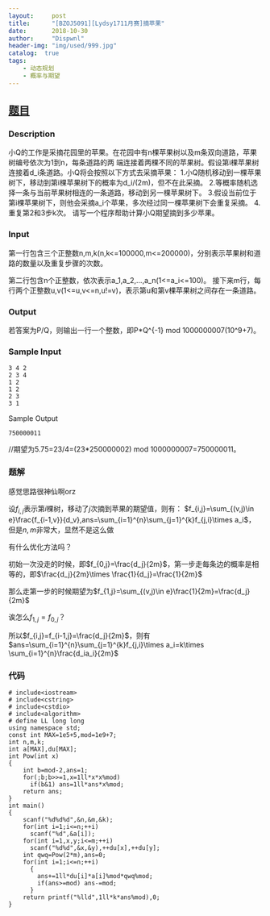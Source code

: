```yaml
---
layout:     post
title:      "[BZOJ5091][Lydsy1711月赛]摘苹果"
date:       2018-10-30
author:     "Dispwnl"
header-img: "img/used/999.jpg"
catalog:  true
tags:
    - 动态规划
    - 概率与期望
---
```

## [题目](https://www.lydsy.com/JudgeOnline/problem.php?id=5091)
### Description
小Q的工作是采摘花园里的苹果。在花园中有n棵苹果树以及m条双向道路，苹果树编号依次为1到n，每条道路的两
端连接着两棵不同的苹果树。假设第i棵苹果树连接着d_i条道路。小Q将会按照以下方式去采摘苹果：
1.小Q随机移动到一棵苹果树下，移动到第i棵苹果树下的概率为d_i/(2m)，但不在此采摘。
2.等概率随机选择一条与当前苹果树相连的一条道路，移动到另一棵苹果树下。
3.假设当前位于第i棵苹果树下，则他会采摘a_i个苹果，多次经过同一棵苹果树下会重复采摘。
4.重复第2和3步k次。
请写一个程序帮助计算小Q期望摘到多少苹果。
### Input
第一行包含三个正整数n,m,k(n,k<=100000,m<=200000)，分别表示苹果树和道路的数量以及重复步骤的次数。

第二行包含n个正整数，依次表示a_1,a_2,...,a_n(1<=a_i<=100)。
接下来m行，每行两个正整数u,v(1<=u,v<=n,u!=v)，表示第u和第v棵苹果树之间存在一条道路。
### Output
 若答案为P/Q，则输出一行一个整数，即P*Q^{-1} mod 1000000007(10^9+7)。

### Sample Input
```
3 4 2
2 3 4
1 2
1 2
2 3
3 1
```
Sample Output
```
750000011
```
//期望为5.75=23/4=(23*250000002) mod 1000000007=750000011。

### 题解
感觉思路很神仙啊orz

设$f_{i,j}$表示第$i$棵树，移动了$j$次摘到苹果的期望值，则有：
$f_{i,j}=\sum_{(v,j)\in e}\frac{f_{i-1,v}}{d_v},ans=\sum_{i=1}^{n}\sum_{j=1}^{k}f_{j,i}\times a_i$，但是$n,m$非常大，显然不是这么做

有什么优化方法吗？

初始一次没走的时候，即$f_{0,j}=\frac{d_j}{2m}$，第一步走每条边的概率是相等的，即$\frac{d_j}{2m}\times \frac{1}{d_j}=\frac{1}{2m}$

那么走第一步的时候期望为$f_{1,j}=\sum_{(v,j)\in e}\frac{1}{2m}=\frac{d_j}{2m}$

诶怎么$f_{1,j}=f_{0,j}$？

所以$f_{i,j}=f_{i-1,j}=\frac{d_j}{2m}$，则有$ans=\sum_{i=1}^{n}\sum_{j=1}^{k}f_{j,i}\times a_i=k\times \sum_{i=1}^{n}\frac{d_ia_i}{2m}$

### 代码
```
# include<iostream>
# include<cstring>
# include<cstdio>
# include<algorithm>
# define LL long long
using namespace std;
const int MAX=1e5+5,mod=1e9+7;
int n,m,k;
int a[MAX],du[MAX];
int Pow(int x)
{
    int b=mod-2,ans=1;
    for(;b;b>>=1,x=1ll*x*x%mod)
      if(b&1) ans=1ll*ans*x%mod;
    return ans;
}
int main()
{
    scanf("%d%d%d",&n,&m,&k);
    for(int i=1;i<=n;++i)
      scanf("%d",&a[i]);
    for(int i=1,x,y;i<=m;++i)
      scanf("%d%d",&x,&y),++du[x],++du[y];
    int qwq=Pow(2*m),ans=0;
    for(int i=1;i<=n;++i)
      {
        ans+=1ll*du[i]*a[i]%mod*qwq%mod;
        if(ans>=mod) ans-=mod;
      }
    return printf("%lld",1ll*k*ans%mod),0;
}
```
